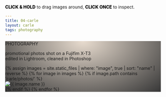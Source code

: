 ```yaml
---
title: 04-carle
layout: carle
tags: photography
---
```


<div class="section" style="background: radial-gradient(ellipse at top, #e8dccf, #373737)">

<p class="carle title white-text" style="z-index:100;max-width:none">PHOTOGRAPHY</p>
<p class="carle white-text" style="z-index:100">promotional photos shot on a Fujifim X-T3 <br> edited in Lightroom, cleaned in Photoshop</p>

<p class="carle subtitle orange" style="position:absolute;top:14pt;z-index:100"><span style="font-weight:800;color:black">CLICK & HOLD</span> to drag images around, <span style="font-weight:800;color:black">CLICK ONCE</span> to inspect.</p>

<div class="post-gallery" id="scatterPlace">
    {% assign images = site.static_files | where: "image", true | sort: "name" | reverse %}
    {% for image in images %}
        {% if image.path contains 'carle/photos/' %}
            <div class="post-item">
                <img src="{{ image.path }}" alt="{{ image.name }}" class="movable clickable carle-img" style="border-radius:5pt">
            </div>
        {% endif %}
    {% endfor %}
</div>
</div>